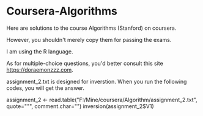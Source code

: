 # Coursera-Algorithms
Here are solutions to the course Algorithms (Stanford) on coursera.

However, you shouldn't merely copy them for passing the exams.

I am using the R language.

As for multiple-choice questions, you'd better consult this site https://doraemonzzz.com.

assignment_2.txt is designed for inverstion. When you run the following codes, you will get the answer.

assignment_2 <- read.table("F:/Mine/coursera/Algorithm/assignment_2.txt", quote="\"", comment.char="")
inversion(assignment_2$V1)
